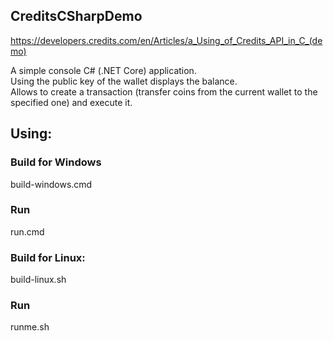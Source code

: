 ## CreditsCSharpDemo
https://developers.credits.com/en/Articles/a_Using_of_Credits_API_in_C_(demo)

A simple console C# (.NET Core) application.<br>
Using the public key of the wallet displays the balance.<br>
Allows to create a transaction (transfer coins from the current wallet to the specified one) and execute it.

## Using:
### Build for Windows
build-windows.cmd<br>
### Run
run.cmd <br>

### Build for Linux:
build-linux.sh<br>
### Run
runme.sh<br>

